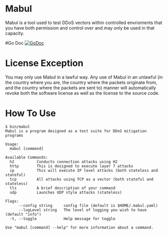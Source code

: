 # Mabul
Mabul is a tool used to test DDoS vectors within controlled envrioments that you have both permission and control over
and may only be used in that capacity.

#Go Doc
[![GoDoc](https://godoc.org/github.com/levigross/mabul?status.svg)](https://godoc.org/github.com/levigross/mabul)

# License Exception

You may only use Mabul in a lawful way. Any use of Mabul in an unlawful (in the country where you are,
the country where the packets originate from, and the country where the packets are sent to) manner will automatically
revoke both the software license as well as the license to the source code.

# How To Use
```
$ bin/mabul
Mabul is a program designed as a test suite for DDoS mitigation programs

Usage:
  mabul [command]

Available Commands:
  h2          Conducts connection attacks using H2
  http        This is designed to execute layer 7 attacks
  ip          This will execute IP level attacks (both stateless and stateful)
  tcp         All attacks using TCP as a vector (both stateful and stateless)
  tls         A brief description of your command
  udp         Launches UDP style attacks (stateless)

Flags:
      --config string     config file (default is $HOME/.mabul.yaml)
      --logLevel string   The level of logging you wish to have (default "info")
  -t, --toggle            Help message for toggle

Use "mabul [command] --help" for more information about a command.
```